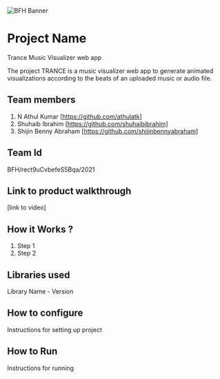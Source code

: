 ![BFH Banner](https://trello-attachments.s3.amazonaws.com/542e9c6316504d5797afbfb9/542e9c6316504d5797afbfc1/39dee8d993841943b5723510ce663233/Frame_19.png)
# Project Name
Trance
Music Visualizer web app

The project TRANCE is a music visualizer web app to generate animated visualizations according to the beats of an uploaded music or audio file.
## Team members
1. N Athul Kumar [https://github.com/athulatk]
2. Shuhaib Ibrahim [https://github.com/shuhaibibrahim]
3. Shijin Benny Abraham [https://github.com/shijinbennyabraham]
## Team Id
BFH/rect9uCvbefeS5Bqa/2021
## Link to product walkthrough
[link to video]
## How it Works ?
1. Step 1
2. Step 2
## Libraries used
Library Name - Version
## How to configure
Instructions for setting up project
## How to Run
Instructions for running
